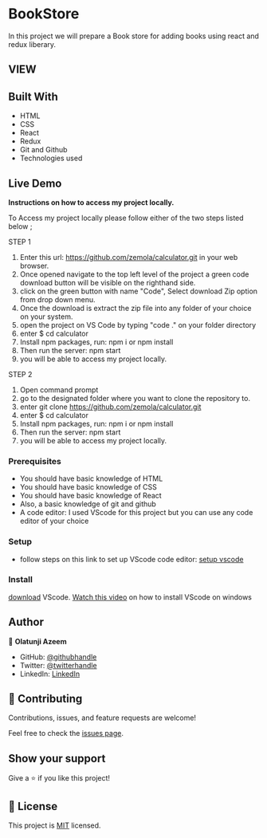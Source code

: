 # BookStore
 In this project we will prepare a Book store for adding books using react and redux liberary.


## VIEW



## Built With

- HTML
- CSS
- React
- Redux
- Git and Github
- Technologies used

## Live Demo





**Instructions on how to access my project locally.**

 To Access my project locally please follow either of the two steps listed below ;

STEP 1
1. Enter this url:  https://github.com/zemola/calculator.git in your web browser.
2. Once opened navigate to the top left level of the project a green code download button will be visible on the righthand side.
3. click on the green button with name "Code", Select download Zip option from drop down menu.
4. Once the download is extract the zip file into any folder of your choice on your system.
5. open the project on VS Code by typing "code ." on your folder directory
6. enter  $ cd calculator
7. Install npm packages, run: npm i or npm install
8. Then run the server: npm start
9. you will be able to access my project locally.

STEP 2
1. Open command prompt
2. go to the designated folder where you want to clone the repository to.
3. enter  git clone https://github.com/zemola/calculator.git
4. enter  $ cd calculator
5. Install npm packages, run: npm i or npm install
6. Then run the server: npm start
7. you will be able to access my project locally.


### Prerequisites
- You should have basic knowledge of HTML
- You should have basic knowledge of CSS
- You should have basic knowledge of React
- Also, a basic knowledge of git and github
- A code editor: I used VScode for this project but you can use any code editor of your choice

### Setup
- follow steps on this link to set up VScode code editor: [setup vscode](https://www.freecodecamp.org/news/how-to-set-up-vs-code-for-web-development/)

### Install
[download](https://code.visualstudio.com/download) VScode.
[Watch this video](https://www.youtube.com/watch?v=MlIzFUI1QGA) on how to install VScode on windows

## Author

👤 **Olatunji Azeem**

- GitHub: [@githubhandle](https://github.com/zemola)
- Twitter: [@twitterhandle](https://twitter.com/zemolat)
- LinkedIn: [LinkedIn](https://www.linkedin.com/in/olatunjiazeem/)

## 🤝 Contributing

Contributions, issues, and feature requests are welcome!

Feel free to check the [issues page](https://github.com/zemola/calculator/issues).


## Show your support
Give a ⭐️ if you like this project!

## 📝 License

This project is [MIT](./MIT.md) licensed.